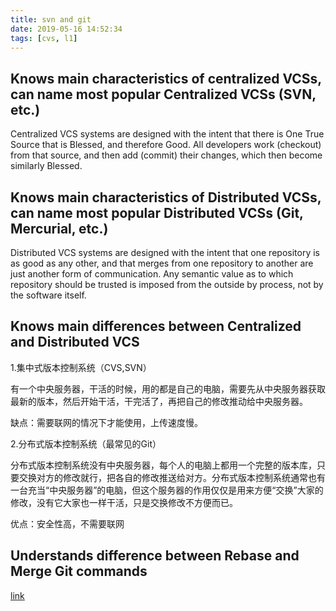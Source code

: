 ```yaml
---
title: svn and git
date: 2019-05-16 14:52:34
tags: [cvs, l1]
---
```


## Knows main characteristics of centralized VCSs, can name most popular Centralized VCSs (SVN, etc.)

Centralized VCS systems are designed with the intent that there is One True Source that is Blessed, and therefore Good. All developers work (checkout) from that source, and then add (commit) their changes, which then become similarly Blessed.

## Knows main characteristics of Distributed VCSs, can name most popular Distributed VCSs (Git, Mercurial, etc.)

Distributed VCS systems are designed with the intent that one repository is as good as any other, and that merges from one repository to another are just another form of communication. Any semantic value as to which repository should be trusted is imposed from the outside by process, not by the software itself.

## Knows main differences between Centralized and Distributed VCS

1.集中式版本控制系统（CVS,SVN）

有一个中央服务器，干活的时候，用的都是自己的电脑，需要先从中央服务器获取最新的版本，然后开始干活，干完活了，再把自己的修改推动给中央服务器。

缺点：需要联网的情况下才能使用，上传速度慢。

2.分布式版本控制系统（最常见的Git）

分布式版本控制系统没有中央服务器，每个人的电脑上都用一个完整的版本库，只要交换对方的修改就行，把各自的修改推送给对方。分布式版本控制系统通常也有一台充当“中央服务器”的电脑，但这个服务器的作用仅仅是用来方便“交换”大家的修改，没有它大家也一样干活，只是交换修改不方便而已。

优点：安全性高，不需要联网

## Understands difference between Rebase and Merge Git commands

[link](https://www.atlassian.com/git/tutorials/merging-vs-rebasing)